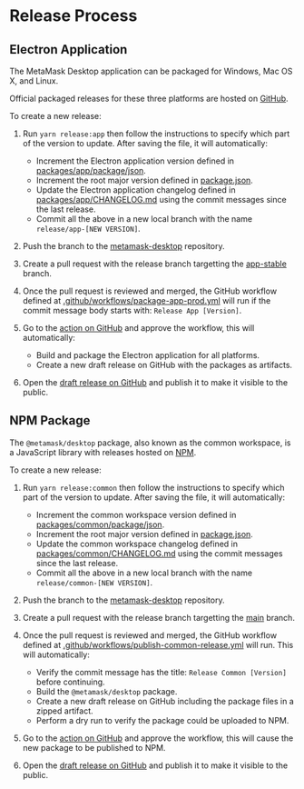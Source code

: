 # Release Process

## Electron Application

The MetaMask Desktop application can be packaged for Windows, Mac OS X, and Linux.

Official packaged releases for these three platforms are hosted on [GitHub](https://github.com/MetaMask/metamask-desktop/releases).

To create a new release:

1. Run `yarn release:app` then follow the instructions to specify which part of the version to update. After saving the file, it will automatically:

    - Increment the Electron application version defined in [packages/app/package/json](../packages/app/package.json).
    - Increment the root major version defined in [package.json](../package.json).
    - Update the Electron application changelog defined in [packages/app/CHANGELOG.md](../packages/app/CHANGELOG.md) using the commit messages since the last release.
    - Commit all the above in a new local branch with the name `release/app-[NEW VERSION]`.

2. Push the branch to the [metamask-desktop](https://github.com/MetaMask/metamask-desktop) repository.

3. Create a pull request with the release branch targetting the [app-stable](https://github.com/MetaMask/metamask-desktop/tree/app-stable) branch.

4. Once the pull request is reviewed and merged, the GitHub workflow defined at [.github/workflows/package-app-prod.yml](../.github/workflows/package-app-prod.yml) will run if the commit message body starts with: `Release App [Version]`.

5. Go to the [action on GitHub](https://github.com/MetaMask/metamask-desktop/actions/workflows/package-app-prod.yml) and approve the workflow, this will automatically:

    - Build and package the Electron application for all platforms.
    - Create a new draft release on GitHub with the packages as artifacts.

6. Open the [draft release on GitHub](https://github.com/MetaMask/metamask-desktop/releases) and publish it to make it visible to the public.

## NPM Package

The `@metamask/desktop` package, also known as the common workspace, is a JavaScript library with releases hosted on [NPM](https://www.npmjs.com/package/@metamask/desktop).

To create a new release:

1. Run `yarn release:common` then follow the instructions to specify which part of the version to update. After saving the file, it will automatically:

    - Increment the common workspace version defined in [packages/common/package/json](../packages/common/package.json).
    - Increment the root major version defined in [package.json](../package.json).
    - Update the common workspace changelog defined in [packages/common/CHANGELOG.md](../packages/common/CHANGELOG.md) using the commit messages since the last release.
    - Commit all the above in a new local branch with the name `release/common-[NEW VERSION]`.

2. Push the branch to the [metamask-desktop](https://github.com/MetaMask/metamask-desktop) repository.

3. Create a pull request with the release branch targetting the [main](https://github.com/MetaMask/metamask-desktop/tree/main) branch.

4. Once the pull request is reviewed and merged, the GitHub workflow defined at [.github/workflows/publish-common-release.yml](../.github/workflows/publish-common-release.yml) will run. This will automatically:

    - Verify the commit message has the title: `Release Common [Version]` before continuing.
    - Build the `@metamask/desktop` package.
    - Create a new draft release on GitHub including the package files in a zipped artifact.
    - Perform a dry run to verify the package could be uploaded to NPM.

5. Go to the [action on GitHub](https://github.com/MetaMask/metamask-desktop/actions/workflows/publish-common-release.yml) and approve the workflow, this will cause the new package to be published to NPM.

6. Open the [draft release on GitHub](https://github.com/MetaMask/metamask-desktop/releases) and publish it to make it visible to the public.
